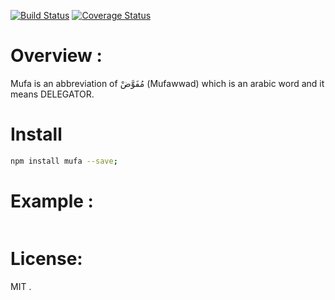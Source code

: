 [![Build Status](https://travis-ci.org/abdennour/mufa.svg?branch=master)](https://travis-ci.org/abdennour/mufa)
[![Coverage Status](https://coveralls.io/repos/github/abdennour/mufa/badge.svg?branch=master)](https://coveralls.io/github/abdennour/mufa?branch=master)

# Overview :

  Mufa is an abbreviation of مُفَوَّضْ (Mufawwad) which is an arabic word and it means DELEGATOR. 

# Install

```bash
npm install mufa --save;
```

# Example :

```js

```

# License:

MIT .
